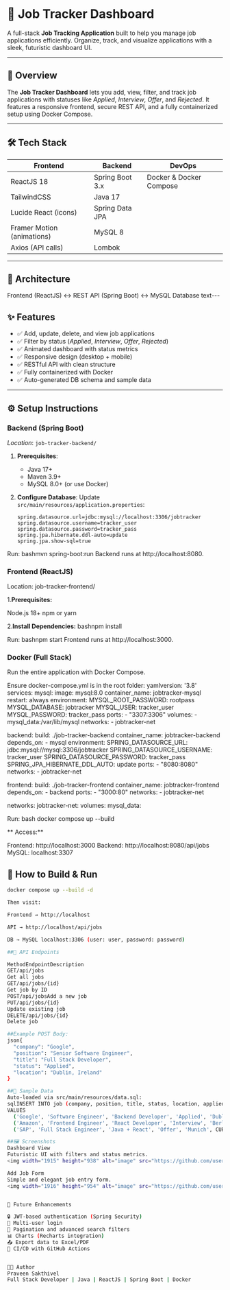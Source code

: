 # 🚀 Job Tracker Dashboard

A full-stack **Job Tracking Application** built to help you manage job applications efficiently. Organize, track, and visualize applications with a sleek, futuristic dashboard UI.

---

## 📖 Overview

The **Job Tracker Dashboard** lets you add, view, filter, and track job applications with statuses like *Applied*, *Interview*, *Offer*, and *Rejected*. It features a responsive frontend, secure REST API, and a fully containerized setup using Docker Compose.

---

## 🛠️ Tech Stack

| **Frontend**              | **Backend**               | **DevOps**            |
|---------------------------|---------------------------|-----------------------|
| ReactJS 18                | Spring Boot 3.x           | Docker & Docker Compose |
| TailwindCSS               | Java 17                   |                       |
| Lucide React (icons)      | Spring Data JPA           |                       |
| Framer Motion (animations)| MySQL 8                   |                       |
| Axios (API calls)         | Lombok                    |                       |

---

## 🧱 Architecture
Frontend (ReactJS) ↔ REST API (Spring Boot) ↔ MySQL Database
text---

## ✨ Features

- ✅ Add, update, delete, and view job applications
- ✅ Filter by status (*Applied*, *Interview*, *Offer*, *Rejected*)
- ✅ Animated dashboard with status metrics
- ✅ Responsive design (desktop + mobile)
- ✅ RESTful API with clean structure
- ✅ Fully containerized with Docker
- ✅ Auto-generated DB schema and sample data

---

## ⚙️ Setup Instructions

### Backend (Spring Boot)
*Location*: `job-tracker-backend/`

1. **Prerequisites**:
   - Java 17+
   - Maven 3.9+
   - MySQL 8.0+ (or use Docker)

2. **Configure Database**:
   Update `src/main/resources/application.properties`:
   ```properties
   spring.datasource.url=jdbc:mysql://localhost:3306/jobtracker
   spring.datasource.username=tracker_user
   spring.datasource.password=tracker_pass
   spring.jpa.hibernate.ddl-auto=update
   spring.jpa.show-sql=true

Run:
bashmvn spring-boot:run
Backend runs at http://localhost:8080.

### Frontend (ReactJS)
Location: job-tracker-frontend/

1.**Prerequisites:**

Node.js 18+
npm or yarn


2.**Install Dependencies:**
bashnpm install

Run:
bashnpm start
Frontend runs at http://localhost:3000.

### Docker (Full Stack)
Run the entire application with Docker Compose.

Ensure docker-compose.yml is in the root folder:
yamlversion: '3.8'
services:
  mysql:
    image: mysql:8.0
    container_name: jobtracker-mysql
    restart: always
    environment:
      MYSQL_ROOT_PASSWORD: rootpass
      MYSQL_DATABASE: jobtracker
      MYSQL_USER: tracker_user
      MYSQL_PASSWORD: tracker_pass
    ports:
      - "3307:3306"
    volumes:
      - mysql_data:/var/lib/mysql
    networks:
      - jobtracker-net

  backend:
    build: ./job-tracker-backend
    container_name: jobtracker-backend
    depends_on:
      - mysql
    environment:
      SPRING_DATASOURCE_URL: jdbc:mysql://mysql:3306/jobtracker
      SPRING_DATASOURCE_USERNAME: tracker_user
      SPRING_DATASOURCE_PASSWORD: tracker_pass
      SPRING_JPA_HIBERNATE_DDL_AUTO: update
    ports:
      - "8080:8080"
    networks:
      - jobtracker-net

  frontend:
    build: ./job-tracker-frontend
    container_name: jobtracker-frontend
    depends_on:
      - backend
    ports:
      - "3000:80"
    networks:
      - jobtracker-net

networks:
  jobtracker-net:
volumes:
  mysql_data:

Run:
bash docker compose up --build

** Access:**

Frontend: http://localhost:3000
Backend: http://localhost:8080/api/jobs
MySQL: localhost:3307

## 🚀 How to Build & Run

```bash
docker compose up --build -d

Then visit:

Frontend → http://localhost

API → http://localhost/api/jobs

DB → MySQL localhost:3306 (user: user, password: password)

##📡 API Endpoints

MethodEndpointDescription
GET/api/jobs
Get all jobs
GET/api/jobs/{id}
Get job by ID
POST/api/jobsAdd a new job
PUT/api/jobs/{id}
Update existing job
DELETE/api/jobs/{id}
Delete job

##Example POST Body:
json{
  "company": "Google",
  "position": "Senior Software Engineer",
  "title": "Full Stack Developer",
  "status": "Applied",
  "location": "Dublin, Ireland"
}

##🧰 Sample Data
Auto-loaded via src/main/resources/data.sql:
sqlINSERT INTO job (company, position, title, status, location, applied_date)
VALUES 
  ('Google', 'Software Engineer', 'Backend Developer', 'Applied', 'Dublin', CURRENT_DATE()),
  ('Amazon', 'Frontend Engineer', 'React Developer', 'Interview', 'Berlin', CURRENT_DATE()),
  ('SAP', 'Full Stack Engineer', 'Java + React', 'Offer', 'Munich', CURRENT_DATE());

##🖼️ Screenshots
Dashboard View
Futuristic UI with filters and status metrics.
<img width="1915" height="938" alt="image" src="https://github.com/user-attachments/assets/c069da31-20c5-496e-af31-62989818644a" />

Add Job Form
Simple and elegant job entry form.
<img width="1916" height="954" alt="image" src="https://github.com/user-attachments/assets/79f8bddf-1b76-4e7f-bce1-e7c03d28fa50" />


🧠 Future Enhancements

🔒 JWT-based authentication (Spring Security)
👥 Multi-user login
📄 Pagination and advanced search filters
📊 Charts (Recharts integration)
📤 Export data to Excel/PDF
🚀 CI/CD with GitHub Actions


👨‍💻 Author
Praveen Sakthivel
Full Stack Developer | Java | ReactJS | Spring Boot | Docker
